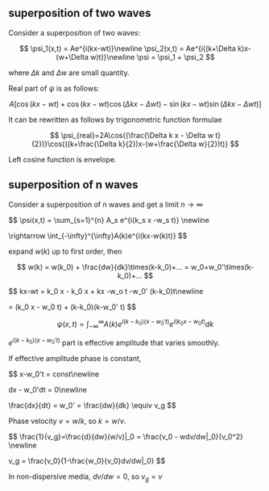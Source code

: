 ## superposition of two waves

Consider a superposition of two waves:

$$
\psi_1(x,t) = Ae^{i(kx-wt)}\newline
\psi_2(x,t) = Ae^{i((k+\Delta k)x-(w+\Delta w)t)}\newline
\psi = \psi_1 + \psi_2
$$

where $\Delta k$ and $\Delta w$ are small quantity.

Real part of $\psi$ is as follows:

$$
A[\cos{(kx-wt)}+\cos{(kx-wt)}\cos{(\Delta kx-\Delta wt)} - \sin{(kx-wt)}\sin{(\Delta kx-\Delta wt)}]
$$

It can be rewritten as follows by trigonometric function formulae

$$
\psi_{real}=2A\cos{(\frac{\Delta k x - \Delta w t}{2})}\cos{((k+\frac{\Delta k}{2})x-(w+\frac{\Delta w}{2})t)}
$$

Left cosine function is envelope. 

## superposition of n waves

Consider a superposition of n waves and get a limit $n\rightarrow \infty$

$$
\psi(x,t) = \sum_{s=1}^{n} A_s e^{i(k_s x -w_s t)} \newline

\rightarrow \int_{-\infty}^{\infty}A(k)e^{i(kx-w(k)t)}
$$

expand $w(k)$ up to first order, then

$$
w(k) = w(k_0) + \frac{dw}{dk}\times(k-k_0)+... = w_0+w_0'\times(k-k_0)+...
$$

$$
kx-wt = k_0 x - k_0 x + kx -w_o t -w_0' (k-k_0)t\newline

= (k_0 x - w_0 t) + (k-k_0)(k-w_0' t)
$$

$$
\psi(x,t) = \int_{-\infty}^{\infty} A(k)e^{i(k-k_0)(x-w_0't)}e^{i(k_0 x-w_0 t)}dk
$$

$e^{i(k-k_0)(x-w_0't)}$ part is effective amplitude that varies smoothly.

If effective amplitude phase is constant, 

$$
x-w_0't = const\newline

dx - w_0'dt = 0\newline

\frac{dx}{dt} = w_0' = \frac{dw}{dk} \equiv v_g 
$$

Phase velocity $v=w/k$, so $k=w/v$.

$$
\frac{1}{v_g}=\frac{d}{dw}(w/v)|_0 = \frac{v_0 - wdv/dw|_0}{v_0^2} \newline

v_g = \frac{v_0}{1-\frac{w_0}{v_0}dv/dw|_0}
$$

In non-dispersive media, $dv/dw=0$, so $v_g=v$
